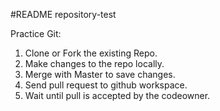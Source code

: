 #README repository-test

Practice Git:
1) Clone or Fork the existing Repo.
2) Make changes to the repo locally.
3) Merge with Master to save changes.
4) Send pull request to github workspace.
5) Wait until pull is accepted by the codeowner.


